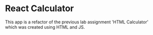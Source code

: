 # React Calculator

This app is a refactor of the previous lab assignment 'HTML Calculator' which was created using HTML and JS.
